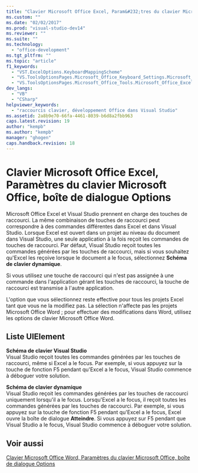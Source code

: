 ```yaml
---
title: "Clavier Microsoft Office Excel, Param&#232;tres du clavier Microsoft Office, bo&#238;te de dialogue Options | Microsoft Docs"
ms.custom: ""
ms.date: "02/02/2017"
ms.prod: "visual-studio-dev14"
ms.reviewer: ""
ms.suite: ""
ms.technology: 
  - "office-development"
ms.tgt_pltfrm: ""
ms.topic: "article"
f1_keywords: 
  - "VST.ExcelOptions.KeyboardMappingScheme"
  - "VS.ToolsOptionsPages.Microsoft_Office_Keyboard_Settings.Microsoft_Office_Excel_Keyboard"
  - "VS.ToolsOptionsPages.Microsoft_Office_Tools.Microsoft_Office_Excel.Keyboard"
dev_langs: 
  - "VB"
  - "CSharp"
helpviewer_keywords: 
  - "raccourcis clavier, développement Office dans Visual Studio"
ms.assetid: 2a8b9e70-66fa-4461-8039-b6d8a2fbb963
caps.latest.revision: 19
author: "kempb"
ms.author: "kempb"
manager: "ghogen"
caps.handback.revision: 18
---
```

# Clavier Microsoft Office Excel, Param&#232;tres du clavier Microsoft Office, bo&#238;te de dialogue Options
  Microsoft Office Excel et Visual Studio prennent en charge des touches de raccourci.  La même combinaison de touches de raccourci peut correspondre à des commandes différentes dans Excel et dans Visual Studio.  Lorsque Excel est ouvert dans un projet au niveau du document dans Visual Studio, une seule application à la fois reçoit les commandes de touches de raccourci.  Par défaut, Visual Studio reçoit toutes les commandes générées par les touches de raccourci, mais si vous souhaitez qu'Excel les reçoive lorsque le document a le focus, sélectionnez **Schéma de clavier dynamique**.  
  
 Si vous utilisez une touche de raccourci qui n'est pas assignée à une commande dans l'application gérant les touches de raccourci, la touche de raccourci est transmise à l'autre application.  
  
 L'option que vous sélectionnez reste effective pour tous les projets Excel tant que vous ne la modifiez pas.  La sélection n'affecte pas les projets Microsoft Office Word ; pour effectuer des modifications dans Word, utilisez les options de clavier Microsoft Office Word.  
  
## Liste UIElement  
 **Schéma de clavier Visual Studio**  
 Visual Studio reçoit toutes les commandes générées par les touches de raccourci, même si Excel a le focus.  Par exemple, si vous appuyez sur la touche de fonction F5 pendant qu'Excel a le focus, Visual Studio commence à déboguer votre solution.  
  
 **Schéma de clavier dynamique**  
 Visual Studio reçoit les commandes générées par les touches de raccourci uniquement lorsqu'il a le focus.  Lorsqu'Excel a le focus, il reçoit toutes les commandes générées par les touches de raccourci.  Par exemple, si vous appuyez sur la touche de fonction F5 pendant qu'Excel a le focus, Excel ouvre la boîte de dialogue  **Atteindre**.  Si vous appuyez sur F5 pendant que Visual Studio a le focus, Visual Studio commence à déboguer votre solution.  
  
## Voir aussi  
 [Clavier Microsoft Office Word, Paramètres du clavier Microsoft Office, boîte de dialogue Options](../vsto/microsoft-office-word-keyboard-microsoft-office-keyboard-settings-options-dialog-box.md)  
  
  